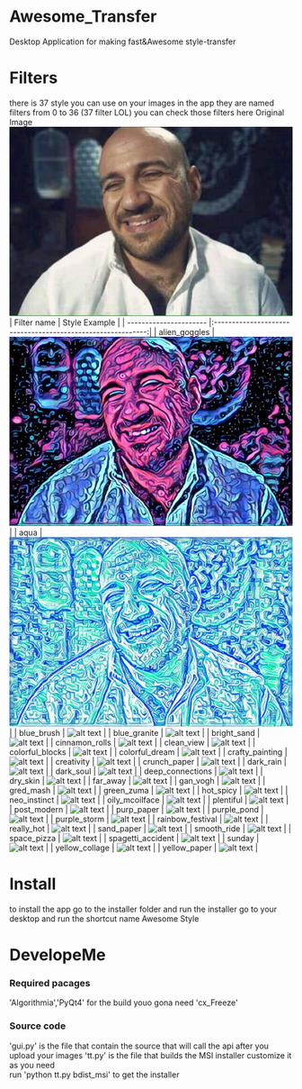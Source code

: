 # Awesome_Transfer
Desktop Application for making fast&Awesome style-transfer

# Filters
there is 37 style you can use on your images in the app they are named filters from 0 to 36 (37 filter LOL)
you can check those filters here
Original Image
![alt text](https://github.com/aa-ahmed-aa/Awesome_Transfer/blob/master/images/original.jpg "Filter 0")
| Filter name            | Style Example	  										   |
| ---------------------- |:-----------------------------------------------------------:|
| alien_goggles 		 | ![alt text](https://github.com/aa-ahmed-aa/Awesome_Transfer/blob/master/images/0.jpg "Filter 0") |
| aqua 					 | ![alt text](https://github.com/aa-ahmed-aa/Awesome_Transfer/blob/master/images/1.jpg "Filter 1") |
| blue_brush 			 | ![alt text](https:// "Filter 0") |
| blue_granite 			 | ![alt text](https:// "Filter 0") |
| bright_sand 			 | ![alt text](https:// "Filter 0") |
| cinnamon_rolls 		 | ![alt text](https:// "Filter 0") |
| clean_view 			 | ![alt text](https:// "Filter 0") |
| colorful_blocks 		 | ![alt text](https:// "Filter 0") |
| colorful_dream 		 | ![alt text](https:// "Filter 0") |
| crafty_painting 		 | ![alt text](https:// "Filter 0") |
| creativity 			 | ![alt text](https:// "Filter 0") |
| crunch_paper 			 | ![alt text](https:// "Filter 0") |
| dark_rain 			 | ![alt text](https:// "Filter 0") |
| dark_soul 			 | ![alt text](https:// "Filter 0") |
| deep_connections 		 | ![alt text](https:// "Filter 0") |
| dry_skin 				 | ![alt text](https:// "Filter 0") |
| far_away 				 | ![alt text](https:// "Filter 0") |
| gan_vogh 				 | ![alt text](https:// "Filter 0") |
| gred_mash 			 | ![alt text](https:// "Filter 0") |
| green_zuma 			 | ![alt text](https:// "Filter 0") |
| hot_spicy 			 | ![alt text](https:// "Filter 0") |
| neo_instinct 			 | ![alt text](https:// "Filter 0") |
| oily_mcoilface 		 | ![alt text](https:// "Filter 0") |
| plentiful 			 | ![alt text](https:// "Filter 0") |
| post_modern 			 | ![alt text](https:// "Filter 0") |
| purp_paper 			 | ![alt text](https:// "Filter 0") |
| purple_pond 			 | ![alt text](https:// "Filter 0") |
| purple_storm 			 | ![alt text](https:// "Filter 0") |
| rainbow_festival 		 | ![alt text](https:// "Filter 0") |
| really_hot 			 | ![alt text](https:// "Filter 0") |
| sand_paper 			 | ![alt text](https:// "Filter 0") |
| smooth_ride 			 | ![alt text](https:// "Filter 0") |
| space_pizza 			 | ![alt text](https:// "Filter 0") |
| spagetti_accident 	 | ![alt text](https:// "Filter 0") |
| sunday 				 | ![alt text](https:// "Filter 0") |
| yellow_collage 		 | ![alt text](https:// "Filter 0") |
| yellow_paper 			 | ![alt text](https:// "Filter 0") |

# Install
to install the app go to the installer folder and run the installer go to your desktop and run the shortcut name Awesome Style

# DevelopeMe
### Required pacages
'Algorithmia','PyQt4'
for the build youo gona need 'cx_Freeze' 
### Source code
'gui.py'
is the file that contain the source that will call the api after you upload your images
'tt.py'
is the file that builds the MSI installer customize it as you need <br>
run 'python tt.py bdist_msi' to get the installer